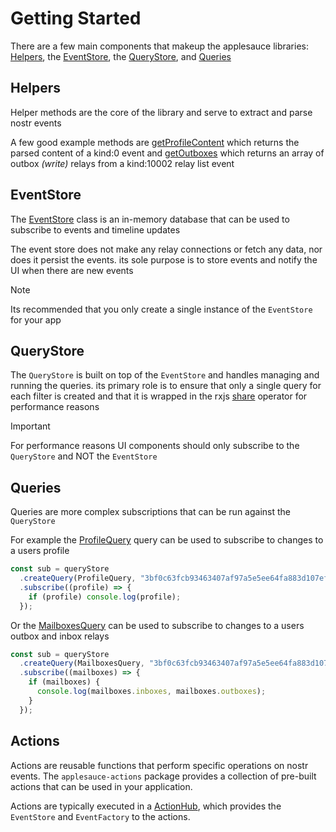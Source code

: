 # Getting Started

There are a few main components that makeup the applesauce libraries: [Helpers](https://hzrd149.github.io/applesauce/typedoc/modules/applesauce_core.Helpers.html), the [EventStore](https://hzrd149.github.io/applesauce/typedoc/classes/applesauce_core.EventStore.html), the [QueryStore](https://hzrd149.github.io/applesauce/typedoc/classes/applesauce_core.QueryStore.html), and [Queries](https://hzrd149.github.io/applesauce/typedoc/modules/applesauce_core.Queries.html)

## Helpers

Helper methods are the core of the library and serve to extract and parse nostr events

A few good example methods are [getProfileContent](https://hzrd149.github.io/applesauce/typedoc/functions/applesauce_core.Helpers.getProfileContent.html) which returns the parsed content of a kind:0 event and [getOutboxes](https://hzrd149.github.io/applesauce/typedoc/functions/applesauce_core.Helpers.getOutboxes.html) which returns an array of outbox _(write)_ relays from a kind:10002 relay list event

## EventStore

The [EventStore](https://hzrd149.github.io/applesauce/typedoc/classes/applesauce_core.EventStore.html) class is an in-memory database that can be used to subscribe to events and timeline updates

The event store does not make any relay connections or fetch any data, nor does it persist the events. its sole purpose is to store events and notify the UI when there are new events

> [!NOTE]
> Its recommended that you only create a single instance of the `EventStore` for your app

## QueryStore

The `QueryStore` is built on top of the `EventStore` and handles managing and running the queries. its primary role is to ensure that only a single query for each filter is created and that it is wrapped in the rxjs [share](https://rxjs.dev/api/index/function/share) operator for performance reasons

> [!IMPORTANT]
> For performance reasons UI components should only subscribe to the `QueryStore` and NOT the `EventStore`

## Queries

Queries are more complex subscriptions that can be run against the `QueryStore`

For example the [ProfileQuery](https://hzrd149.github.io/applesauce/typedoc/functions/applesauce_core.Queries.ProfileQuery.html) query can be used to subscribe to changes to a users profile

```ts
const sub = queryStore
  .createQuery(ProfileQuery, "3bf0c63fcb93463407af97a5e5ee64fa883d107ef9e558472c4eb9aaaefa459d")
  .subscribe((profile) => {
    if (profile) console.log(profile);
  });
```

Or the [MailboxesQuery](https://hzrd149.github.io/applesauce/typedoc/functions/applesauce_core.Queries.MailboxesQuery.html) can be used to subscribe to changes to a users outbox and inbox relays

```ts
const sub = queryStore
  .createQuery(MailboxesQuery, "3bf0c63fcb93463407af97a5e5ee64fa883d107ef9e558472c4eb9aaaefa459d")
  .subscribe((mailboxes) => {
    if (mailboxes) {
      console.log(mailboxes.inboxes, mailboxes.outboxes);
    }
  });
```

## Actions

Actions are reusable functions that perform specific operations on nostr events. The `applesauce-actions` package provides a collection of pre-built actions that can be used in your application.

Actions are typically executed in a [ActionHub](https://hzrd149.github.io/applesauce/typedoc/classes/applesauce_actions.ActionHub.html), which provides the `EventStore` and `EventFactory` to the actions.
